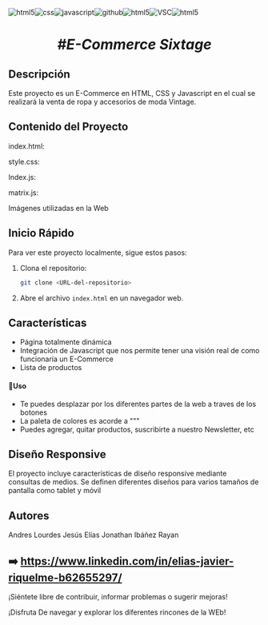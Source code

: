 

![html5](https://img.shields.io/badge/HTML5-E34F26?style=for-the-badge&logo=html5&logoColor=white)![css](https://img.shields.io/badge/CSS3-1572B6?style=for-the-badge&logo=css3&logoColor=white)![javascript](https://img.shields.io/badge/JavaScript-323330?style=for-the-badge&logo=javascript&logoColor=F7DF1E)![github](https://img.shields.io/badge/GitHub-100000?style=for-the-badge&logo=github&logoColor=white)![html5](https://img.shields.io/badge/Canva-%2300C4CC.svg?&style=for-the-badge&logo=Canva&logoColor=white)![VSC](	https://img.shields.io/badge/Visual_Studio-5C2D91?style=for-the-badge&logo=visual%20studio&logoColor=white)![html5](https://img.shields.io/badge/Linux_Mint-87CF3E?style=for-the-badge&logo=linux-mint&logoColor=white)

<h1 align="center"><em> #E-Commerce Sixtage</em>  </h1>


## Descripción
Este proyecto es un E-Commerce en HTML, CSS y Javascript en el cual se realizará la venta de ropa y accesorios de moda Vintage.

## Contenido del Proyecto
index.html: 

style.css: 

Index.js: 

matrix.js: 

 Imágenes utilizadas en la Web


## Inicio Rápido
Para ver este proyecto localmente, sigue estos pasos:

1. Clona el repositorio:
    ```bash
    git clone <URL-del-repositorio>
    ```
2. Abre el archivo `index.html` en un navegador web.

## Características
- Página totalmente dinámica
- Integración de Javascript que nos permite tener una visión real de como funcionaría un E-Commerce
- Lista de productos

#### :hammer:Uso
- Te puedes desplazar por los diferentes partes de la web a traves de los botones 
- La paleta de colores es acorde a """
- Puedes agregar, quitar productos, suscribirte a nuestro Newsletter, etc


## Diseño Responsive
El proyecto incluye características de diseño responsive mediante consultas de medios. Se definen diferentes diseños para varios tamaños de pantalla como tablet y móvil

## Autores
Andres
Lourdes
Jesús
Elías 
Jonathan Ibáñez
Rayan
## :arrow_right: https://www.linkedin.com/in/elias-javier-riquelme-b62655297/

¡Siéntete libre de contribuir, informar problemas o sugerir mejoras!

¡Disfruta De navegar y explorar los diferentes rincones de la WEb!
